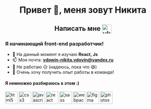 <h1 align="center">Привет 👋, меня зовут Никита</h1>
<h2 align="center">Написать мне
<a href="https://vk.com/stawlie"><img align="center" src="https://www.vectorlogo.zone/logos/vk/vk-tile.svg" alt="vk" width="30" height="30" /></a>
</h2>
<h3>Я начинающий front-end разработчик!</h3>

- 🌱 На данный момент я изучаю **React, Js**
- 📫 Моя почта:  **vdowin-nikita.vdovin@yandex.ru**
- 👷 Не работаю 😥 (надеюсь, пока что 😅)
- 👯 Очень хочу получить опыт работы в команде!

<h4>Я немножко разбираюсь в этом :)</h4>
<p align="left">
<img src="https://devicons.github.io/devicon/devicon.git/icons/html5/html5-original-wordmark.svg" alt="html5" width="40" height="40"/> 
<img src="https://devicons.github.io/devicon/devicon.git/icons/css3/css3-original-wordmark.svg" alt="css3" width="40" height="40"/> 
<img src="https://devicons.github.io/devicon/devicon.git/icons/javascript/javascript-original.svg" alt="javascript" width="40" height="40"/> 
<img src="https://devicons.github.io/devicon/devicon.git/icons/react/react-original-wordmark.svg" alt="react" width="40" height="40"/> 
<img src="https://devicons.github.io/devicon/devicon.git/icons/sass/sass-original.svg" alt="sass" width="40" height="40"/> 
<img src="https://devicons.github.io/devicon/devicon.git/icons/webpack/webpack-original.svg" alt="webpack" width="40" height="40"/>
<img src="https://www.vectorlogo.zone/logos/figma/figma-icon.svg" alt="figma" width="40" height="40"/> 
<img src="https://devicons.github.io/devicon/devicon.git/icons/photoshop/photoshop-plain.svg" alt="photoshop" width="40" height="40"/> 
</p>


